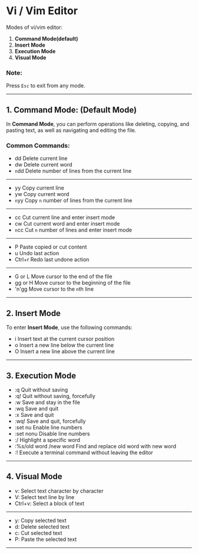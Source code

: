 # Vi / Vim Editor

Modes of vi/vim editor:
1. **Command Mode(default)**
2. **Insert Mode**
3. **Execution Mode**
4. **Visual Mode**

### Note:
Press `Esc` to exit from any mode.

---

## 1. Command Mode: (Default Mode)
In **Command Mode**, you can perform operations like deleting, copying, and pasting text, as well as navigating and editing the file. 

### Common Commands:
- dd  Delete current line
- dw  Delete current word
- `n`dd  Delete  number of lines from the current line
---
- yy  Copy current line
- yw  Copy current word
- `n`yy  Copy `n` number of lines from the current line
---

- cc  Cut current line and enter insert mode
- cw  Cut current word and enter insert mode
- `n`cc  Cut `n` number of lines and enter insert mode
---
- P  Paste copied or cut content
- u  Undo last action
- Ctrl+r  Redo last undone action
---

- G or L  Move cursor to the end of the file
- gg or H  Move cursor to the beginning of the file
- 'n'gg  Move cursor to the `n`th line
  

---

## 2. Insert Mode

To enter **Insert Mode**, use the following commands:

- i  Insert text at the current cursor position
- o  Insert a new line below the current line
- O  Insert a new line above the current line

---

## 3. Execution Mode

- :q  Quit without saving
- :q!  Quit without saving, forcefully
- :w  Save and stay in the file
- :wq  Save and quit
- :x  Save and quit
- :wq!  Save and quit, forcefully
- :set nu  Enable line numbers
- :set nonu  Disable line numbers
- :/<word>  Highlight a specific word
- :%s/old word /new word      Find and replace old word with new word
- :!<command>  Execute a terminal command without leaving the editor

---

## 4. Visual Mode

- v: Select text character by character
- V: Select text line by line
- Ctrl+v: Select a block of text

---
- y: Copy selected text
- d: Delete selected text
- c: Cut selected text
- P: Paste the selected text

---
